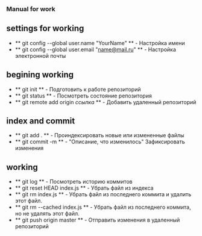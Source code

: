### Manual for work

## settings for working
- ** git config --global user.name "YourName" ** - Настройка имени
- ** git config --global user.email "name@mail.ru" **  - Настройка электронной почты

## begining working 
- ** git init ** - Подготовить к работе репозиторий 
- ** git status ** - Посмотреть состояние репозитория
- ** git remote add origin *ссылка* **  - Добавить удаленный репозиторий

## index and commit
- ** git add . **  - Проиндексировать новые или измененные файлы 
- ** git commit -m ** - "Описание, что изменилось" Зафиксировать изменения

## working
- ** git log ** - Посмотреть историю коммитов
- ** git reset HEAD index.js **  - Убрать файл из индекса
- ** git rm index.js **  - Убрать файл из последнего коммита и удалить этот файл. 
- ** git rm --cached index.js ** - Убрать файл из последнего коммита, но не удалять этот файл.
- ** git push origin master ** - Отправить изменения в удаленный репозиторий
